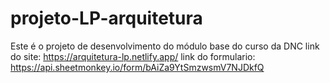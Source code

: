 # projeto-LP-arquitetura
Este é o projeto de desenvolvimento do módulo base do curso da DNC
link do site: https://arquitetura-lp.netlify.app/
link do formulario: https://api.sheetmonkey.io/form/bAiZa9YtSmzwsmV7NJDkfQ
